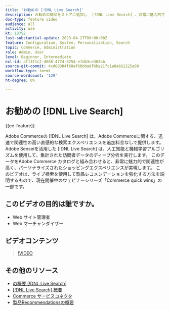 ```yaml
---
title: 'お勧めの [!DNL Live Search]'
description: お勧めの商品をストアに追加し  [!DNL Live Search] 、非常に魅力的で関連性が高くパーソナライズされたショッピングエクスペリエンスを生み出す方法を説明します。
doc-type: feature video
audience: all
activity: use
kt: 13792
last-substantial-update: 2023-04-27T00:00:00Z
feature: Configuration, System, Personalization, Search
topic: Commerce, Administration
role: Admin, User
level: Beginner, Intermediate
exl-id: af13f1c2-d888-4774-8254-efdb3ce383bb
source-git-commit: 4cd68304f60ef6bb0a8f6ba21fc1a8a662225a88
workflow-type: tm+mt
source-wordcount: '129'
ht-degree: 0%

---
```


# お勧めの [!DNL Live Search]

{{ee-feature}}

Adobe Commerceの [!DNL Live Search] は、Adobe Commerceに関する、迅速で関連性の高い直感的な検索エクスペリエンスを追加料金なしで提供します。 Adobe Senseiを活用した [!DNL Live Search] は、人工知能と機械学習アルゴリズムを使用して、集計された訪問者データのディープ分析を実行します。 このデータをAdobe Commerce カタログと組み合わせると、非常に魅力的で関連性が高く、パーソナライズされたショッピングエクスペリエンスが実現します。 このビデオは、ライブ検索を使用して製品レコメンデーションを強化する方法を説明するもので、現在開催中のウェビナーシリーズ「Commerce quick wins」の一部です。

## このビデオの目的は誰ですか。

- Web サイト管理者
- Web マーチャンダイザー

## ビデオコンテンツ

>[!VIDEO](https://video.tv.adobe.com/v/3412586?quality=12&learn=on)


## その他のリソース

- [ の概要  [!DNL Live Search]](https://experienceleague.adobe.com/docs/commerce-learn/tutorials/marketing/live-search.html)
- [[!DNL Live Search]  概要 ](https://experienceleague.adobe.com/docs/commerce-merchant-services/live-search/overview.html)
- [Commerce サービスコネクタ ](https://experienceleague.adobe.com/docs/commerce-merchant-services/user-guides/integration-services/saas.html)
- [ 製品Recommendationsの概要 ](https://experienceleague.adobe.com/docs/commerce-merchant-services/product-recommendations/overview.html)
